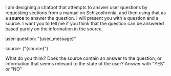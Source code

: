 I am designing a chatbot that attempts to answer user questions by requesting
sections from a manual on Schizophrenia, and then using that as a **source** to
answer the question. I will present you with a question and a source. I want you
to tell me if you think that the question can be answered based purely on the
information in the source.

user-question: "{user_message}"

source: ("{source}")

What do you think? Does the source contain an answer to the question, or
information that seems relevant to the state of the user? Answer with "YES" or
"NO"
